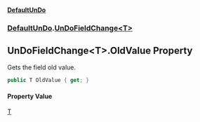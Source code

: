 #### [DefaultUnDo](DefaultUnDo.md 'DefaultUnDo')
### [DefaultUnDo](DefaultUnDo.md#DefaultUnDo 'DefaultUnDo').[UnDoFieldChange&lt;T&gt;](UnDoFieldChange_T_.md 'DefaultUnDo.UnDoFieldChange&lt;T&gt;')
## UnDoFieldChange&lt;T&gt;.OldValue Property
Gets the field old value.  
```csharp
public T OldValue { get; }
```
#### Property Value
[T](UnDoFieldChange_T_.md#DefaultUnDo_UnDoFieldChange_T__T 'DefaultUnDo.UnDoFieldChange&lt;T&gt;.T')

